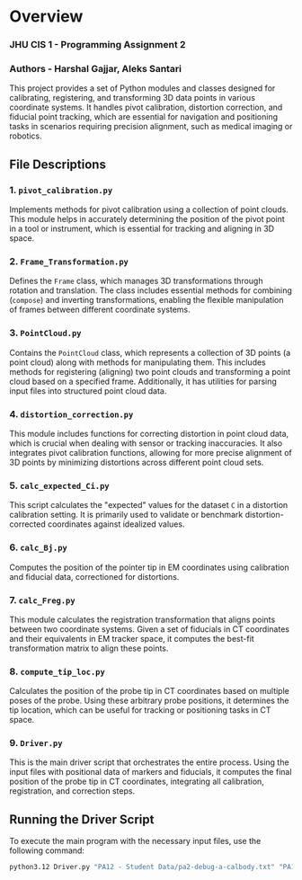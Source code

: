 
# Overview

### JHU CIS 1 - Programming Assignment 2 
### Authors - Harshal Gajjar, Aleks Santari

This project provides a set of Python modules and classes designed for calibrating, registering, and transforming 3D data points in various coordinate systems. It handles pivot calibration, distortion correction, and fiducial point tracking, which are essential for navigation and positioning tasks in scenarios requiring precision alignment, such as medical imaging or robotics.

## File Descriptions

### 1. `pivot_calibration.py`
Implements methods for pivot calibration using a collection of point clouds. This module helps in accurately determining the position of the pivot point in a tool or instrument, which is essential for tracking and aligning in 3D space.

### 2. `Frame_Transformation.py`
Defines the `Frame` class, which manages 3D transformations through rotation and translation. The class includes essential methods for combining (`compose`) and inverting transformations, enabling the flexible manipulation of frames between different coordinate systems.

### 3. `PointCloud.py`
Contains the `PointCloud` class, which represents a collection of 3D points (a point cloud) along with methods for manipulating them. This includes methods for registering (aligning) two point clouds and transforming a point cloud based on a specified frame. Additionally, it has utilities for parsing input files into structured point cloud data.

### 4. `distortion_correction.py`
This module includes functions for correcting distortion in point cloud data, which is crucial when dealing with sensor or tracking inaccuracies. It also integrates pivot calibration functions, allowing for more precise alignment of 3D points by minimizing distortions across different point cloud sets.

### 5. `calc_expected_Ci.py`
This script calculates the "expected" values for the dataset `C` in a distortion calibration setting. It is primarily used to validate or benchmark distortion-corrected coordinates against idealized values.

### 6. `calc_Bj.py`
Computes the position of the pointer tip in EM coordinates using calibration and fiducial data, correctioned for distortions.

### 7. `calc_Freg.py`
This module calculates the registration transformation that aligns points between two coordinate systems. Given a set of fiducials in CT coordinates and their equivalents in EM tracker space, it computes the best-fit transformation matrix to align these points.

### 8. `compute_tip_loc.py`
Calculates the position of the probe tip in CT coordinates based on multiple poses of the probe. Using these arbitrary probe positions, it determines the tip location, which can be useful for tracking or positioning tasks in CT space.

### 9. `Driver.py`
This is the main driver script that orchestrates the entire process. Using the input files with positional data of markers and fiducials, it computes the final position of the probe tip in CT coordinates, integrating all calibration, registration, and correction steps.

## Running the Driver Script

To execute the main program with the necessary input files, use the following command:

```bash
python3.12 Driver.py "PA12 - Student Data/pa2-debug-a-calbody.txt" "PA12 - Student Data/pa2-debug-a-calreadings.txt" "PA12 - Student Data/pa2-debug-a-empivot.txt" "PA12 - Student Data/pa2-debug-a-ct-fiducials.txt" "PA12 - Student Data/pa2-debug-a-em-fiducialss.txt" "PA12 - Student Data/pa2-debug-a-EM-nav.txt"
